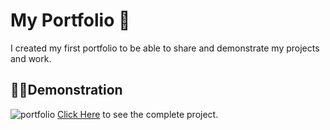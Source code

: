 <h1>My Portfolio 📜</h1>

I created my first portfolio to be able to share and demonstrate my projects and work.

<h2>👨‍💻Demonstration</h2>

![portfolio](https://github.com/rafaelvicenzo/Portfolio/assets/101838564/00bebdda-4c45-49a4-a66b-225e4505d5a5)
[Click Here](https://rafaelvicenzo.github.io/Portfolio/index.html) to see the complete project.

